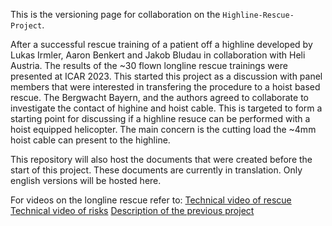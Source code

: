 This is the versioning page for collaboration on the `Highline-Rescue-Project`. 

After a successful rescue training of a patient off a highline developed by Lukas Irmler, Aaron Benkert and Jakob Bludau in collaboration with Heli Austria.  The results of the ~30 flown longline rescue trainings  were presented at ICAR 2023. This started this project as a discussion with panel members that were interested in transfering the procedure to a hoist based rescue. The Bergwacht Bayern, and the authors agreed to collaborate to investigate the contact of highine and hoist cable. This is targeted to form a starting point for discussing if a highline resuce can be performed with a hoist equipped helicopter. The main concern is the cutting load the ~4mm hoist cable can present to the highline.

This repository will also host the documents that were created before the start of this project. These documents are currently in translation. Only english versions will be hosted here.

For videos on the longline rescue refer to:
[Technical video of rescue](https://www.youtube.com/watch?v=iLqlUBwQ1ak)
[Technical video of risks](https://www.youtube.com/watch?v=SlgHOHsWXp8)
[Description of the previous project](https://www.youtube.com/watch?v=puFq4TgSw14)
